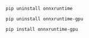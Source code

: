 

```pip uninstall onnxruntime```

```pip uninstall onnxruntime-gpu```

```pip install onnxruntime-gpu```
